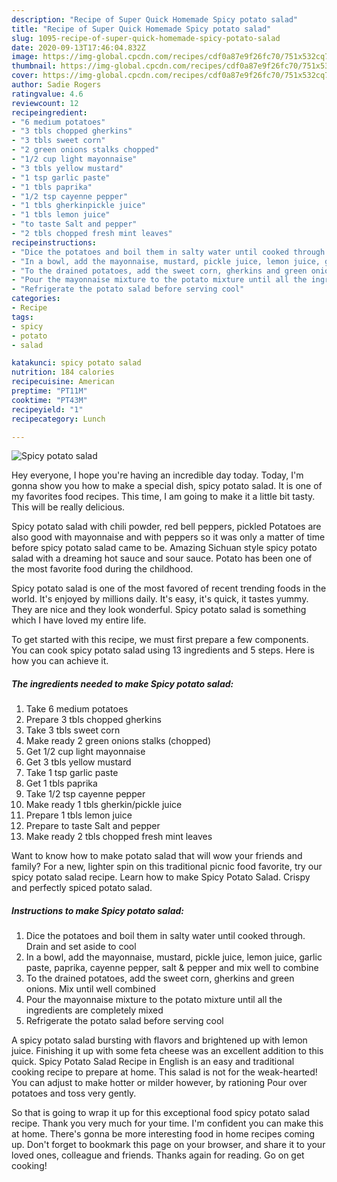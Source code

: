 ```yaml
---
description: "Recipe of Super Quick Homemade Spicy potato salad"
title: "Recipe of Super Quick Homemade Spicy potato salad"
slug: 1095-recipe-of-super-quick-homemade-spicy-potato-salad
date: 2020-09-13T17:46:04.832Z
image: https://img-global.cpcdn.com/recipes/cdf0a87e9f26fc70/751x532cq70/spicy-potato-salad-recipe-main-photo.jpg
thumbnail: https://img-global.cpcdn.com/recipes/cdf0a87e9f26fc70/751x532cq70/spicy-potato-salad-recipe-main-photo.jpg
cover: https://img-global.cpcdn.com/recipes/cdf0a87e9f26fc70/751x532cq70/spicy-potato-salad-recipe-main-photo.jpg
author: Sadie Rogers
ratingvalue: 4.6
reviewcount: 12
recipeingredient:
- "6 medium potatoes"
- "3 tbls chopped gherkins"
- "3 tbls sweet corn"
- "2 green onions stalks chopped"
- "1/2 cup light mayonnaise"
- "3 tbls yellow mustard"
- "1 tsp garlic paste"
- "1 tbls paprika"
- "1/2 tsp cayenne pepper"
- "1 tbls gherkinpickle juice"
- "1 tbls lemon juice"
- "to taste Salt and pepper"
- "2 tbls chopped fresh mint leaves"
recipeinstructions:
- "Dice the potatoes and boil them in salty water until cooked through. Drain and set aside to cool"
- "In a bowl, add the mayonnaise, mustard, pickle juice, lemon juice, garlic paste, paprika, cayenne pepper, salt &amp; pepper and mix well to combine"
- "To the drained potatoes, add the sweet corn, gherkins and green onions. Mix until well combined"
- "Pour the mayonnaise mixture to the potato mixture until all the ingredients are completely mixed"
- "Refrigerate the potato salad before serving cool"
categories:
- Recipe
tags:
- spicy
- potato
- salad

katakunci: spicy potato salad 
nutrition: 184 calories
recipecuisine: American
preptime: "PT11M"
cooktime: "PT43M"
recipeyield: "1"
recipecategory: Lunch

---
```



![Spicy potato salad](https://img-global.cpcdn.com/recipes/cdf0a87e9f26fc70/751x532cq70/spicy-potato-salad-recipe-main-photo.jpg)

Hey everyone, I hope you're having an incredible day today. Today, I'm gonna show you how to make a special dish, spicy potato salad. It is one of my favorites food recipes. This time, I am going to make it a little bit tasty. This will be really delicious.

Spicy potato salad with chili powder, red bell peppers, pickled Potatoes are also good with mayonnaise and with peppers so it was only a matter of time before spicy potato salad came to be. Amazing Sichuan style spicy potato salad with a dreaming hot sauce and sour sauce. Potato has been one of the most favorite food during the childhood.

Spicy potato salad is one of the most favored of recent trending foods in the world. It's enjoyed by millions daily. It's easy, it's quick, it tastes yummy. They are nice and they look wonderful. Spicy potato salad is something which I have loved my entire life.


To get started with this recipe, we must first prepare a few components. You can cook spicy potato salad using 13 ingredients and 5 steps. Here is how you can achieve it.

<!--inarticleads1-->

##### The ingredients needed to make Spicy potato salad:

1. Take 6 medium potatoes
1. Prepare 3 tbls chopped gherkins
1. Take 3 tbls sweet corn
1. Make ready 2 green onions stalks (chopped)
1. Get 1/2 cup light mayonnaise
1. Get 3 tbls yellow mustard
1. Take 1 tsp garlic paste
1. Get 1 tbls paprika
1. Take 1/2 tsp cayenne pepper
1. Make ready 1 tbls gherkin/pickle juice
1. Prepare 1 tbls lemon juice
1. Prepare to taste Salt and pepper
1. Make ready 2 tbls chopped fresh mint leaves


Want to know how to make potato salad that will wow your friends and family? For a new, lighter spin on this traditional picnic food favorite, try our spicy potato salad recipe. Learn how to make Spicy Potato Salad. Crispy and perfectly spiced potato salad. 

<!--inarticleads2-->

##### Instructions to make Spicy potato salad:

1. Dice the potatoes and boil them in salty water until cooked through. Drain and set aside to cool
1. In a bowl, add the mayonnaise, mustard, pickle juice, lemon juice, garlic paste, paprika, cayenne pepper, salt &amp; pepper and mix well to combine
1. To the drained potatoes, add the sweet corn, gherkins and green onions. Mix until well combined
1. Pour the mayonnaise mixture to the potato mixture until all the ingredients are completely mixed
1. Refrigerate the potato salad before serving cool


A spicy potato salad bursting with flavors and brightened up with lemon juice. Finishing it up with some feta cheese was an excellent addition to this quick. Spicy Potato Salad Recipe in English is an easy and traditional cooking recipe to prepare at home. This salad is not for the weak-hearted! You can adjust to make hotter or milder however, by rationing Pour over potatoes and toss very gently. 

So that is going to wrap it up for this exceptional food spicy potato salad recipe. Thank you very much for your time. I'm confident you can make this at home. There's gonna be more interesting food in home recipes coming up. Don't forget to bookmark this page on your browser, and share it to your loved ones, colleague and friends. Thanks again for reading. Go on get cooking!
